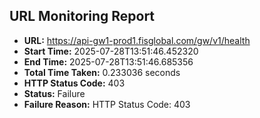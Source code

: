 ## URL Monitoring Report

- **URL:** https://api-gw1-prod1.fisglobal.com/gw/v1/health
- **Start Time:** 2025-07-28T13:51:46.452320
- **End Time:** 2025-07-28T13:51:46.685356
- **Total Time Taken:** 0.233036 seconds
- **HTTP Status Code:** 403
- **Status:** Failure
- **Failure Reason:** HTTP Status Code: 403
